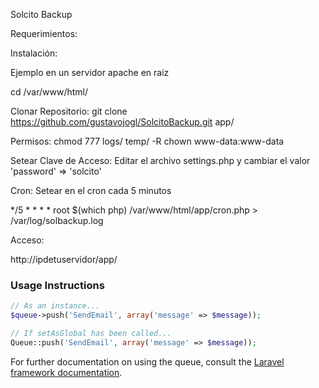 Solcito Backup

Requerimientos:


Instalación:

Ejemplo en un servidor apache en raiz

cd /var/www/html/

Clonar Repositorio:
git clone https://github.com/gustavojogl/SolcitoBackup.git app/

Permisos:
chmod 777 logs/ temp/ -R
chown www-data:www-data

Setear Clave de Acceso:
Editar el archivo settings.php y cambiar el valor 'password' => 'solcito' 

Cron:
Setear en el cron cada 5 minutos 

*/5 * * * * root $(which php) /var/www/html/app/cron.php > /var/log/solbackup.log
	
Acceso:

http://ipdetuservidor/app/


### Usage Instructions
```PHP
// As an instance...
$queue->push('SendEmail', array('message' => $message));

// If setAsGlobal has been called...
Queue::push('SendEmail', array('message' => $message));
```

For further documentation on using the queue, consult the [Laravel framework documentation](https://laravel.com/docs).

